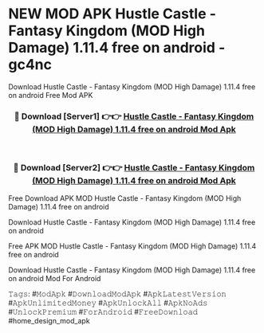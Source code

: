 # NEW MOD APK Hustle Castle - Fantasy Kingdom (MOD High Damage) 1.11.4 free on android - gc4nc
Download Hustle Castle - Fantasy Kingdom (MOD High Damage) 1.11.4 free on android Free Mod APK

<div align="center">
<h3>🔴 Download [Server1] 👉👉 <a href="https://apk-comot.site?title=Hustle_Castle_-_Fantasy_Kingdom_(MOD_High_Damage)_1.11.4_free_on_android">Hustle Castle - Fantasy Kingdom (MOD High Damage) 1.11.4 free on android Mod Apk</a></h3><br>

<h3>🔴 Download [Server2] 👉👉 <a href="https://apk-comot.site?title=Hustle_Castle_-_Fantasy_Kingdom_(MOD_High_Damage)_1.11.4_free_on_android">Hustle Castle - Fantasy Kingdom (MOD High Damage) 1.11.4 free on android Mod Apk</a></h3>
</div>


Free Download APK MOD Hustle Castle - Fantasy Kingdom (MOD High Damage) 1.11.4 free on android

Download Hustle Castle - Fantasy Kingdom (MOD High Damage) 1.11.4 free on android 

Free APK MOD Hustle Castle - Fantasy Kingdom (MOD High Damage) 1.11.4 free on android 

Download Hustle Castle - Fantasy Kingdom (MOD High Damage) 1.11.4 free on android Mod For Android

𝚃𝚊𝚐𝚜: #𝙼𝚘𝚍𝙰𝚙𝚔 #𝙳𝚘𝚠𝚗𝚕𝚘𝚊𝚍𝙼𝚘𝚍𝙰𝚙𝚔 #𝙰𝚙𝚔𝙻𝚊𝚝𝚎𝚜𝚝𝚅𝚎𝚛𝚜𝚒𝚘𝚗 #𝙰𝚙𝚔𝚄𝚗𝚕𝚒𝚖𝚒𝚝𝚎𝚍𝙼𝚘𝚗𝚎𝚢 #𝙰𝚙𝚔𝚄𝚗𝚕𝚘𝚌𝚔𝙰𝚕𝚕 #𝙰𝚙𝚔𝙽𝚘𝙰𝚍𝚜 #𝚄𝚗𝚕𝚘𝚌𝚔𝙿𝚛𝚎𝚖𝚒𝚞𝚖 #𝙵𝚘𝚛𝙰𝚗𝚍𝚛𝚘𝚒𝚍 #𝙵𝚛𝚎𝚎𝙳𝚘𝚠𝚗𝚕𝚘𝚊𝚍 #home_design_mod_apk